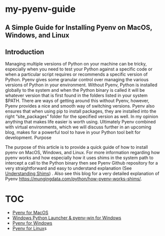# my-pyenv-guide

## A Simple Guide for Installing Pyenv on MacOS, Windows, and Linux

## Introduction
Managing multiple versions of Python on your machine can be tricky, especially when you need to test your Python against a specific code or when a particular script requires or recommends a specific version of Python. Pyenv gives some granular control over managing the various versions of Python in your environment. Without Pyenv, Python is installed globally to the system and when the Python binary is called it will be whatever version that is first found in the folders listed in your system $PATH. There are ways of getting around this without Pyenv, however, Pyenv provides a nice and smooth way of switching versions. Pyenv also ensures that when using pip to install packages, they are installed into the right “site_packages” folder for the specified version as well. In my opinion anything that makes life easier is worth using. Ultimately Pyenv combined with virtual environments, which we will discuss further in an upcoming blog, makes for a powerful tool to have in your Python tool belt for development.
Purpose

The purpose of this article is to provide a quick guide of how to install pyenv on MacOS, Windows, and Linux. For more information regarding how pyenv works and how especially how it uses shims in the system path to intercept a call to the Python binary then see Pyenv Github repository for a very straightforward and easy to understand explanation (See [Understanding Shims](https://github.com/pyenv/pyenv#understanding-shims)) . Also see this blog for a very detailed explanation of Pyenv https://mungingdata.com/python/how-pyenv-works-shims/.

# TOC
- [Pyenv for MacOS](pyenv-for-macos.html)
- [Windows Python Launcher & pyenv-win for Windows](windows-python-launcher.html)
- [Pyenv for Windows](pyenv-for-windows.html)
- [Pyenv for Linux](pyenv-for-linux.html)s